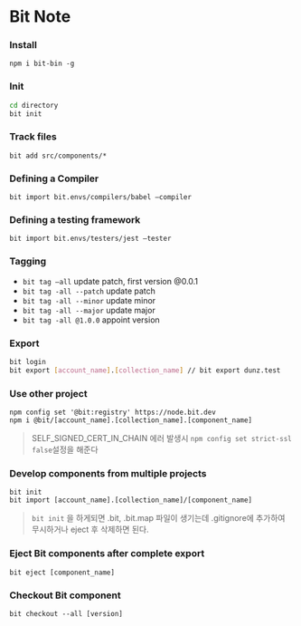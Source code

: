 # Bit Note

### Install

`npm i bit-bin -g`



### Init

```bash
cd directory
bit init
```



### Track files

`bit add src/components/*`



### Defining a Compiler

`bit import bit.envs/compilers/babel —compiler`



### Defining a testing framework

`bit import bit.envs/testers/jest —tester`



### Tagging

- `bit tag —all` update patch, first version @0.0.1
- `bit tag -all --patch` update patch
- `bit tag -all --minor` update minor
- `bit tag -all --major` update major
- `bit tag -all @1.0.0` appoint version



### Export

```bash
bit login
bit export [account_name].[collection_name] // bit export dunz.test
```



### Use other project

```
npm config set '@bit:registry' https://node.bit.dev
npm i @bit/[account_name].[collection_name].[component_name]
```
> SELF_SIGNED_CERT_IN_CHAIN 에러 발생시 `npm config set strict-ssl false`설정을 해준다



### Develop components from multiple projects

```
bit init
bit import [account_name].[collection_name]/[component_name]
```

> `bit init` 을 하게되면 .bit, .bit.map 파일이 생기는데 .gitignore에 추가하여 무시하거나 eject 후 삭제하면 된다.



### Eject Bit components after complete export

```
bit eject [component_name]
```



### Checkout Bit component

```
bit checkout --all [version]
```
